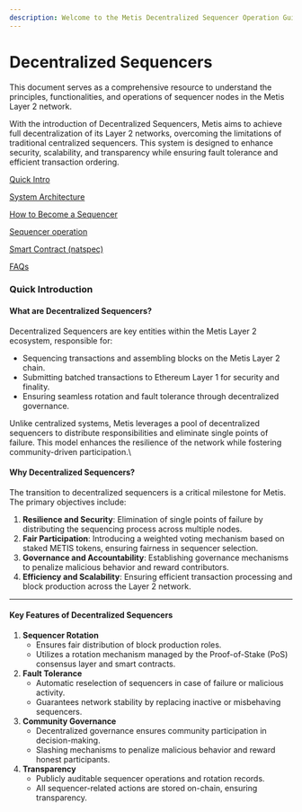 ```yaml
---
description: Welcome to the Metis Decentralized Sequencer Operation Guide.
---
```


# Decentralized Sequencers

This document serves as a comprehensive resource to understand the principles, functionalities, and operations of sequencer nodes in the Metis Layer 2 network.

With the introduction of Decentralized Sequencers, Metis aims to achieve full decentralization of its Layer 2 networks, overcoming the limitations of traditional centralized sequencers. This system is designed to enhance security, scalability, and transparency while ensuring fault tolerance and efficient transaction ordering.

[Quick Intro](./#quick-introduction)

[System Architecture](system-architecture.md)

[How to Become a Sequencer](how-to-become-a-sequencer/)

[Sequencer operation](sequencer-operation/)

[Smart Contract (natspec)](smart-contract-natspec/)

[FAQs](faqs.md)

### **Quick Introduction**

#### **What are Decentralized Sequencers?**

Decentralized Sequencers are key entities within the Metis Layer 2 ecosystem, responsible for:

* Sequencing transactions and assembling blocks on the Metis Layer 2 chain.
* Submitting batched transactions to Ethereum Layer 1 for security and finality.
* Ensuring seamless rotation and fault tolerance through decentralized governance.

Unlike centralized systems, Metis leverages a pool of decentralized sequencers to distribute responsibilities and eliminate single points of failure. This model enhances the resilience of the network while fostering community-driven participation.\\

#### **Why Decentralized Sequencers?**

The transition to decentralized sequencers is a critical milestone for Metis. The primary objectives include:

1. **Resilience and Security**: Elimination of single points of failure by distributing the sequencing process across multiple nodes.
2. **Fair Participation**: Introducing a weighted voting mechanism based on staked METIS tokens, ensuring fairness in sequencer selection.
3. **Governance and Accountability**: Establishing governance mechanisms to penalize malicious behavior and reward contributors.
4. **Efficiency and Scalability**: Ensuring efficient transaction processing and block production across the Layer 2 network.

***

#### **Key Features of Decentralized Sequencers**

1. **Sequencer Rotation**
   * Ensures fair distribution of block production roles.
   * Utilizes a rotation mechanism managed by the Proof-of-Stake (PoS) consensus layer and smart contracts.
2. **Fault Tolerance**
   * Automatic reselection of sequencers in case of failure or malicious activity.
   * Guarantees network stability by replacing inactive or misbehaving sequencers.
3. **Community Governance**
   * Decentralized governance ensures community participation in decision-making.
   * Slashing mechanisms to penalize malicious behavior and reward honest participants.
4. **Transparency**
   * Publicly auditable sequencer operations and rotation records.
   * All sequencer-related actions are stored on-chain, ensuring transparency.
